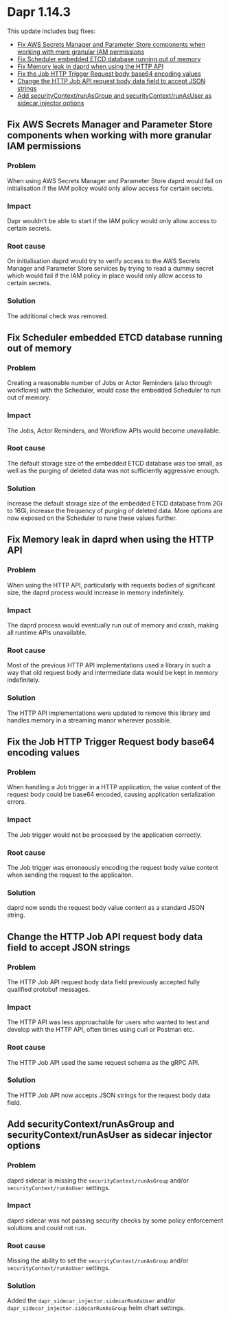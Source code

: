 # Dapr 1.14.3

This update includes bug fixes:

- [Fix AWS Secrets Manager and Parameter Store components when working with more granular IAM permissions](#fix-aws-secrets-manager-and-parameter-store-components-when-working-with-more-granular-iam-permissions)
- [Fix Scheduler embedded ETCD database running out of memory](#fix-scheduler-embedded-etcd-database-running-out-of-memory)
- [Fix Memory leak in daprd when using the HTTP API](#fix-memory-leak-in-daprd-when-using-the-http-api)
- [Fix the Job HTTP Trigger Request body base64 encoding values](#fix-the-job-http-trigger-request-body-base64-encoding-values)
- [Change the HTTP Job API request body data field to accept JSON strings](#change-the-http-job-api-request-body-data-field-to-accept-json-strings)
- [Add securityContext/runAsGroup and securityContext/runAsUser as sidecar injector options](#add-securitycontextrunasgroup-and-securitycontextrunasuser-as-sidecar-injector-options)

## Fix AWS Secrets Manager and Parameter Store components when working with more granular IAM permissions

### Problem

When using AWS Secrets Manager and Parameter Store daprd would fail on initialisation if the IAM policy would only allow access for certain secrets.

### Impact

Dapr wouldn't be able to start if the IAM policy would only allow access to certain secrets.

### Root cause

On initialisation daprd would try to verify access to the AWS Secrets Manager and Parameter Store services by trying to read a dummy secret which would fail if the IAM policy in place would only allow access to certain secrets.

### Solution

The additional check was removed.

## Fix Scheduler embedded ETCD database running out of memory

### Problem

Creating a reasonable number of Jobs or Actor Reminders (also through workflows) with the Scheduler, would case the embedded Scheduler to run out of memory.

### Impact

The Jobs, Actor Reminders, and Workflow APIs would become unavailable.

### Root cause

The default storage size of the embedded ETCD database was too small, as well as the purging of deleted data was not sufficiently aggressive enough.

### Solution

Increase the default storage size of the embedded ETCD database from 2Gi to 16Gi, increase the frequency of purging of deleted data.
More options are now exposed on the Scheduler to rune these values further.

## Fix Memory leak in daprd when using the HTTP API

### Problem

When using the HTTP API, particularly with requests bodies of significant size, the daprd process would increase in memory indefinitely.

### Impact

The daprd process would eventually run out of memory and crash, making all runtime APIs unavailable.

### Root cause

Most of the previous HTTP API implementations used a library in such a way that old request body and intermediate data would be kept in memory indefinitely.

### Solution

The HTTP API implementations were updated to remove this library and handles memory in a streaming manor wherever possible.

## Fix the Job HTTP Trigger Request body base64 encoding values

### Problem

When handling a Job trigger in a HTTP application, the value content of the request body could be base64 encoded, causing application serialization errors.

### Impact

The Job trigger would not be processed by the application correctly.

### Root cause

The Job trigger was erroneously encoding the request body value content when sending the request to the applicaiton.

### Solution

daprd now sends the request body value content as a standard JSON string.

## Change the HTTP Job API request body data field to accept JSON strings

### Problem

The HTTP Job API request body data field previously accepted fully qualified protobuf messages.

### Impact

The HTTP API was less approachable for users who wanted to test and develop with the HTTP API, often times using curl or Postman etc.

### Root cause

The HTTP Job API used the same request schema as the gRPC API.

### Solution

The HTTP Job API now accepts JSON strings for the request body data field.

## Add securityContext/runAsGroup and securityContext/runAsUser as sidecar injector options

### Problem

daprd sidecar is missing the `securityContext/runAsGroup` and/or `securityContext/runAsUser` settings.

### Impact

daprd sidecar was not passing security checks by some policy enforcement solutions and could not run.

### Root cause

Missing the ability to set the `securityContext/runAsGroup` and/or `securityContext/runAsUser` settings.

### Solution

Added the `dapr_sidecar_injector.sidecarRunAsUser` and/or `dapr_sidecar_injector.sidecarRunAsGroup` helm chart settings.
